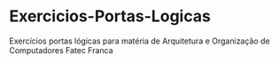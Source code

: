 # Exercicios-Portas-Logicas
Exercícios portas lógicas para matéria de Arquitetura e Organização de Computadores Fatec Franca
